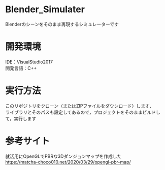 # Blender_Simulater
Blenderのシーンをそのまま再現するシミュレーターです

# 開発環境
IDE：VisualStudio2017  
開発言語：C++


# 実行方法
このリポジトリをクローン（またはZIPファイルをダウンロード）します．    
ライブラリとそのパスも設定してあるので，プロジェクトをそのままビルドして，実行します  


# 参考サイト
就活用にOpenGLでPBRな3Dダンジョンマップを作成した　  
<https://matcha-choco010.net/2020/03/29/opengl-pbr-map/>
